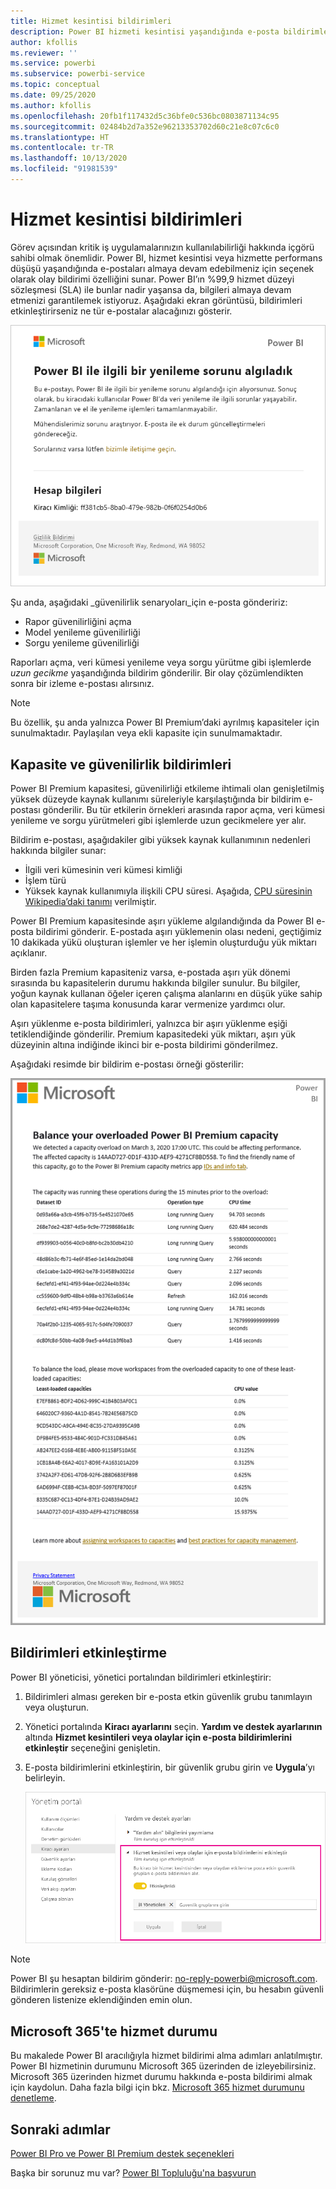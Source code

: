 ```yaml
---
title: Hizmet kesintisi bildirimleri
description: Power BI hizmeti kesintisi yaşandığında e-posta bildirimlerini almayı öğrenin.
author: kfollis
ms.reviewer: ''
ms.service: powerbi
ms.subservice: powerbi-service
ms.topic: conceptual
ms.date: 09/25/2020
ms.author: kfollis
ms.openlocfilehash: 20fb1f117432d5c36bfe0c536bc0803871134c95
ms.sourcegitcommit: 02484b2d7a352e96213353702d60c21e8c07c6c0
ms.translationtype: HT
ms.contentlocale: tr-TR
ms.lasthandoff: 10/13/2020
ms.locfileid: "91981539"
---
```

# <a name="service-interruption-notifications"></a>Hizmet kesintisi bildirimleri

Görev açısından kritik iş uygulamalarınızın kullanılabilirliği hakkında içgörü sahibi olmak önemlidir. Power BI, hizmet kesintisi veya hizmette performans düşüşü yaşandığında e-postaları almaya devam edebilmeniz için seçenek olarak olay bildirimi özelliğini sunar. Power BI’ın %99,9 hizmet düzeyi sözleşmesi (SLA) ile bunlar nadir yaşansa da, bilgileri almaya devam etmenizi garantilemek istiyoruz. Aşağıdaki ekran görüntüsü, bildirimleri etkinleştirirseniz ne tür e-postalar alacağınızı gösterir.

![Yenileme bildirimi e-postası](media/service-interruption-notifications/refresh-notification-email.png)

Şu anda, aşağıdaki _güvenilirlik senaryoları_için e-posta göndeririz:

- Rapor güvenilirliğini açma
- Model yenileme güvenilirliği
- Sorgu yenileme güvenilirliği

Raporları açma, veri kümesi yenileme veya sorgu yürütme gibi işlemlerde _uzun gecikme_ yaşandığında bildirim gönderilir. Bir olay çözümlendikten sonra bir izleme e-postası alırsınız.

> [!NOTE]
> Bu özellik, şu anda yalnızca Power BI Premium’daki ayrılmış kapasiteler için sunulmaktadır. Paylaşılan veya ekli kapasite için sunulmamaktadır.

## <a name="capacity-and-reliability-notifications"></a>Kapasite ve güvenilirlik bildirimleri

Power BI Premium kapasitesi, güvenilirliği etkileme ihtimali olan genişletilmiş yüksek düzeyde kaynak kullanımı süreleriyle karşılaştığında bir bildirim e-postası gönderilir. Bu tür etkilerin örnekleri arasında rapor açma, veri kümesi yenileme ve sorgu yürütmeleri gibi işlemlerde uzun gecikmelere yer alır. 

Bildirim e-postası, aşağıdakiler gibi yüksek kaynak kullanımının nedenleri hakkında bilgiler sunar:

* İlgili veri kümesinin veri kümesi kimliği
* İşlem türü
* Yüksek kaynak kullanımıyla ilişkili CPU süresi. Aşağıda, [CPU süresinin Wikipedia’daki tanımı](https://wikipedia.org/wiki/CPU_time) verilmiştir.

Power BI Premium kapasitesinde aşırı yükleme algılandığında da Power BI e-posta bildirimi gönderir. E-postada aşırı yüklemenin olası nedeni, geçtiğimiz 10 dakikada yükü oluşturan işlemler ve her işlemin oluşturduğu yük miktarı açıklanır.

Birden fazla Premium kapasiteniz varsa, e-postada aşırı yük dönemi sırasında bu kapasitelerin durumu hakkında bilgiler sunulur. Bu bilgiler, yoğun kaynak kullanan öğeler içeren çalışma alanlarını en düşük yüke sahip olan kapasitelere taşıma konusunda karar vermenize yardımcı olur.

Aşırı yüklenme e-posta bildirimleri, yalnızca bir aşırı yüklenme eşiği tetiklendiğinde gönderilir. Premium kapasitedeki yük miktarı, aşırı yük düzeyinin altına indiğinde ikinci bir e-posta bildirimi gönderilmez.

Aşağıdaki resimde bir bildirim e-postası örneği gösterilir:

![aşırı yüklenmiş kapasite bildirimi e-postası](media/service-interruption-notifications/refresh-notification-email-2.png)


## <a name="enable-notifications"></a>Bildirimleri etkinleştirme

Power BI yöneticisi, yönetici portalından bildirimleri etkinleştirir:

1. Bildirimleri alması gereken bir e-posta etkin güvenlik grubu tanımlayın veya oluşturun.

1. Yönetici portalında **Kiracı ayarlarını** seçin. **Yardım ve destek ayarlarının** altında **Hizmet kesintileri veya olaylar için e-posta bildirimlerini etkinleştir** seçeneğini genişletin.

1. E-posta bildirimlerini etkinleştirin, bir güvenlik grubu girin ve **Uygula**’yı belirleyin.

    ![Hizmet bildirimlerini etkinleştirme](media/service-interruption-notifications/enable-notifications.png)

> [!NOTE]
> Power BI şu hesaptan bildirim gönderir: no-reply-powerbi@microsoft.com. Bildirimlerin gereksiz e-posta klasörüne düşmemesi için, bu hesabın güvenli gönderen listenize eklendiğinden emin olun.

## <a name="service-health-in-microsoft-365"></a>Microsoft 365'te hizmet durumu

Bu makalede Power BI aracılığıyla hizmet bildirimi alma adımları anlatılmıştır. Power BI hizmetinin durumunu Microsoft 365 üzerinden de izleyebilirsiniz. Microsoft 365 üzerinden hizmet durumu hakkında e-posta bildirimi almak için kaydolun. Daha fazla bilgi için bkz. [Microsoft 365 hizmet durumunu denetleme](/microsoft-365/enterprise/view-service-health).

## <a name="next-steps"></a>Sonraki adımlar

[Power BI Pro ve Power BI Premium destek seçenekleri](service-support-options.md)

Başka bir sorunuz mu var? [Power BI Topluluğu'na başvurun](https://community.powerbi.com/)